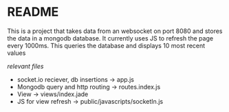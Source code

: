 # README

This is a project that takes data from an websocket on port 8080 and stores the data in a mongodb database. It currently uses JS to refresh the page every 1000ms. This queries the database and displays 10 most recent values

_relevant files_

* socket.io reciever, db insertions -> app.js
* Mongodb query and http routing -> routes.index.js
* View -> views/index.jade
* JS for view refresh -> public/javascripts/socketIn.js
